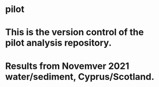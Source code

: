 # pilot
# This is the version control of the pilot analysis repository.
# Results from Novemver 2021 water/sediment, Cyprus/Scotland.
